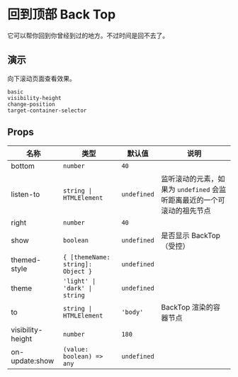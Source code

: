 # 回到顶部 Back Top
<!--single-column-->
它可以帮你回到你曾经到过的地方。不过时间是回不去了。
## 演示
向下滚动页面查看效果。

```demo
basic
visibility-height
change-position
target-container-selector
```

## Props
|名称|类型|默认值|说明|
|-|-|-|-|
|bottom|`number`|`40`||
|listen-to|`string \| HTMLElement`|`undefined`|监听滚动的元素，如果为 `undefined` 会监听距离最近的一个可滚动的祖先节点|
|right|`number`|`40`||
|show|`boolean`|`undefined`|是否显示 BackTop（受控）|
|themed-style|`{ [themeName: string]: Object }`|`undefined`||
|theme|`'light' \| 'dark' \| string`|`undefined`||
|to|`string \| HTMLElement`|`'body'`|BackTop 渲染的容器节点|
|visibility-height|`number`|`180`||
|on-update:show|`(value: boolean) => any`|`undefined`||